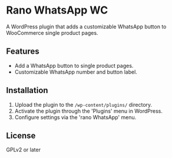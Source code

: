 # Rano WhatsApp WC
A WordPress plugin that adds a customizable WhatsApp button to WooCommerce single product pages.

## Features
- Add a WhatsApp button to single product pages.
- Customizable WhatsApp number and button label.

## Installation
1. Upload the plugin to the `/wp-content/plugins/` directory.
2. Activate the plugin through the 'Plugins' menu in WordPress.
3. Configure settings via the 'rano WhatsApp' menu.

## License
GPLv2 or later
